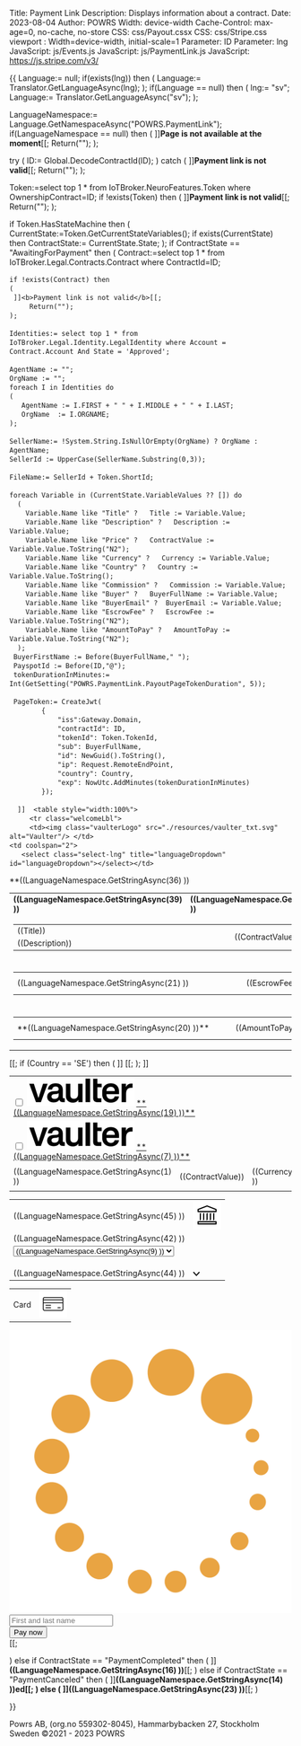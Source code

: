 ﻿Title: Payment Link
Description: Displays information about a contract.
Date: 2023-08-04
Author: POWRS
Width: device-width
Cache-Control: max-age=0, no-cache, no-store
CSS: css/Payout.cssx
CSS: css/Stripe.css
viewport : Width=device-width, initial-scale=1
Parameter: ID
Parameter: lng
JavaScript: js/Events.js
JavaScript: js/PaymentLink.js
JavaScript: https://js.stripe.com/v3/

<main class="border-radius">
<meta name="viewport" content="width=device-width, initial-scale=1" />
<div class="content">
{{
  Language:= null;
if(exists(lng)) then 
(
  Language:= Translator.GetLanguageAsync(lng);
);
if(Language == null) then 
(
 lng:= "sv";
 Language:= Translator.GetLanguageAsync("sv");
);

LanguageNamespace:= Language.GetNamespaceAsync("POWRS.PaymentLink");
if(LanguageNamespace == null) then 
(
 ]]<b>Page is not available at the moment</b>[[;
 Return("");
);

try
(
 ID:= Global.DecodeContractId(ID);
)
catch
(
    ]]<b>Payment link is not valid</b>[[;
  Return("");
);

Token:=select top 1 * from IoTBroker.NeuroFeatures.Token where OwnershipContract=ID;
if !exists(Token) then
(
  ]]<b>Payment link is not valid</b>[[;
  Return("");
);

if Token.HasStateMachine then
(
	CurrentState:=Token.GetCurrentStateVariables();
	if exists(CurrentState) then
		ContractState:= CurrentState.State;
);
if ContractState == "AwaitingForPayment" then 
(
    Contract:=select top 1 * from IoTBroker.Legal.Contracts.Contract where ContractId=ID;
   
    if !exists(Contract) then
    (
	 ]]<b>Payment link is not valid</b>[[;
         Return("");
    );

    Identities:= select top 1 * from IoTBroker.Legal.Identity.LegalIdentity where Account = Contract.Account And State = 'Approved';

    AgentName := "";
    OrgName := "";
    foreach I in Identities do
    (
       AgentName := I.FIRST + " " + I.MIDDLE + " " + I.LAST;
       OrgName  := I.ORGNAME;
    );

    SellerName:= !System.String.IsNullOrEmpty(OrgName) ? OrgName : AgentName;
    SellerId := UpperCase(SellerName.Substring(0,3)); 

    FileName:= SellerId + Token.ShortId;

    foreach Variable in (CurrentState.VariableValues ?? []) do 
      (
        Variable.Name like "Title" ?   Title := Variable.Value;
        Variable.Name like "Description" ?   Description := Variable.Value;
        Variable.Name like "Price" ?   ContractValue := Variable.Value.ToString("N2");
        Variable.Name like "Currency" ?   Currency := Variable.Value;
        Variable.Name like "Country" ?   Country := Variable.Value.ToString();
        Variable.Name like "Commission" ?   Commission := Variable.Value;
        Variable.Name like "Buyer" ?   BuyerFullName := Variable.Value;
        Variable.Name like "BuyerEmail" ?  BuyerEmail := Variable.Value;
        Variable.Name like "EscrowFee" ?   EscrowFee := Variable.Value.ToString("N2");
        Variable.Name like "AmountToPay" ?   AmountToPay := Variable.Value.ToString("N2");
      );
     BuyerFirstName := Before(BuyerFullName," ");
     PayspotId := Before(ID,"@");
     tokenDurationInMinutes:= Int(GetSetting("POWRS.PaymentLink.PayoutPageTokenDuration", 5));

     PageToken:= CreateJwt(
            {
                "iss":Gateway.Domain, 
                "contractId": ID,
                "tokenId": Token.TokenId,
                "sub": BuyerFullName, 
                "id": NewGuid().ToString(),
	            "ip": Request.RemoteEndPoint,
                "country": Country,
                "exp": NowUtc.AddMinutes(tokenDurationInMinutes)
            });

      ]]  <table style="width:100%">
         <tr class="welcomeLbl">   
         <td><img class="vaulterLogo" src="./resources/vaulter_txt.svg" alt="Vaulter"/> </td>
    <td coolspan="2">
       <select class="select-lng" title="languageDropdown" id="languageDropdown"></select></td>
  </tr>
   <tr>
     <td>**((LanguageNamespace.GetStringAsync(36) ))</td>
</tr>
</table>

<input type="hidden" value="((AmountToPay ))" id="AmountToPay"/>

<input type="hidden" value="((PayspotId ))" id="Id"/>

<input type="hidden" value="((lng ))" id="prefferedLanguage"/>
<input type="hidden" value="((PageToken ))" id="jwt"/>
<input type="hidden" value="POWRS.PaymentLink" id="Namespace"/>
<input type="hidden" value="((LanguageNamespace.GetStringAsync(10) ))" id="SelectedAccountOk"/>
<input type="hidden" value="((LanguageNamespace.GetStringAsync(24) ))" id="SelectedAccountNotOk"/>
<input type="hidden" value="((LanguageNamespace.GetStringAsync(25) ))" id="QrCodeScanMessage"/>
<input type="hidden" value="((LanguageNamespace.GetStringAsync(26) ))" id="QrCodeScanTitle"/>
<input type="hidden" value="((LanguageNamespace.GetStringAsync(27) ))" id="TransactionCompleted"/>
<input type="hidden" value="((LanguageNamespace.GetStringAsync(28) ))" id="TransactionFailed"/>
<input type="hidden" value="((LanguageNamespace.GetStringAsync(29) ))" id="TransactionInProgress"/>
<input type="hidden" value="((LanguageNamespace.GetStringAsync(30) ))" id="OpenLinkOnPhoneMessage"/>
<input type="hidden" value="((LanguageNamespace.GetStringAsync(34) ))" id="cardHolderTxt"/>
<input type="hidden" value="((LanguageNamespace.GetStringAsync(35) ))" id="cardHolderNameTxt"/>
<input type="hidden" value="((LanguageNamespace.GetStringAsync(47) ))" id="SessionTokenExpired"/>
<input type="hidden" value="((LanguageNamespace.GetStringAsync(52) ))" id="EnterPersonalNumber"/>
<input type="hidden" value="((LanguageNamespace.GetStringAsync(53) ))" id="PersonalNumberInvalid"/>

<input type="hidden" value="((Request.RemoteEndPoint))" id="currentIp"/>
<input type="hidden" value="((BuyerFullName))" id="buyerFullName"/>
<input type="hidden" value="((BuyerEmail))" id="buyerEmail"/>
<input type="hidden" value="((FileName))" id="fileName"/>
<input type="hidden" value="((Country ))" id="country"/>

<input type="hidden" value="" id="PersonalNumber"/>

<div class="payment-details">
  <table style="width:100%">
    <tr id="tr_header" class="table-row">
      <td class="item-header"><strong>((LanguageNamespace.GetStringAsync(39) ))<strong></td>
      <td class="price-header"><strong>((LanguageNamespace.GetStringAsync(40) ))<strong></td>
    </tr>
    <tr id="tr_header_title">
      <td colspan="2" class="item border-radius">
        <table style="vertical-align:middle; width:100%;">
          <tr>
            <td style="width:80%;"> ((Title))</td>
            <td class="itemPrice" rowspan="2">((ContractValue))
            <td>
            <td style="width:10%;" rowspan="2" class="currencyLeft"> ((Currency )) </td>
          </tr>
          <tr>
            <td style="width:70%"> ((Description))</td>
          </tr>
        </table>
      </td>
    </tr>
    <tr id="tr_space" class="spaceUnder">
      <td colspan="2"></td>
    </tr>
    <tr id="tr_fees" class="spaceUnder">
      <td colspan="2" class="item border-radius">
        <table style="vertical-align:middle; width:100%;">
          <tr>
            <td style="width:80%">((LanguageNamespace.GetStringAsync(21) ))</td>
            <td class="itemPrice" rowspan="2">((EscrowFee))
            <td>
            <td style="width:10%;" rowspan="2" class="currencyLeft"> ((Currency )) </td>
          </tr>
        </table>
      </td>
    </tr>
    <tr class="spaceUnder">
      <td colspan="2"></td>
    </tr>
    <tr id="tr_summary">
      <td colspan="2" class="item border-radius">
        <table style="vertical-align:middle; width:100%;">
          <tr>
            <td style="width:80%">**((LanguageNamespace.GetStringAsync(20) ))**</td>
            <td class="itemPrice" rowspan="2">((AmountToPay))
            <td>
            <td style="width:10%;" rowspan="2" class="currencyLeft"> ((Currency )) </td>
          </tr>
        </table>
      </td>
    </tr>
  </table>
</div>
<div class="spaceItem"></div>
<div class="vaulter-details">
<table style="width:100%">

 <tr >
  <td colspan="3">
     <input type="checkbox" id="termsAndCondition" name="termsAndCondition" onclick="UserAgree();"> 
     <label for="termsAndCondition"> 
        <img class="logo_small" for="termsAndCondition" src="./resources/vaulter_txt.svg" alt="Vaulter"/> 
        <a href="https://www.powrs.se/terms-and-conditions-payment-link" target="_blank">**((LanguageNamespace.GetStringAsync(19) ))**</a></label>    
 </td>
 </tr>
[[;
if (Country == 'SE') then 
(
 ]]<tr class="spaceUnder">
    <td colspan="3">
      <input type="checkbox" id="purchaseAgreement" name="purchaseAgreement" onclick="UserAgree();"/>
      <label for="purchaseAgreement">
         <img class="logo_small" for="termsAndCondition" src="./resources/vaulter_txt.svg" alt="Vaulter"/> 
         <a href="#" onclick="generatePDF();event.preventDefault();" >**((LanguageNamespace.GetStringAsync(7) ))**</a>
     </label> 
   </td>
  </tr>
  <tr class="spaceUnder"><td colspan="3"> </td></tr>
  <tr class="safeguarded" >
     <td style="width:80%; text-align:left">((LanguageNamespace.GetStringAsync(1) ))</td>
     <td class="moneyRight itemPrice">((ContractValue))</td>
     <td class="currencyLeft" style="width:10%;" >((Currency ))</td>
  </tr>
  <tr class="spaceUnder"><td colspan="3"> </td></tr>
 [[;
 );
]]
 </table>

</div>
<div class="spaceItem"></div>
<div id="left-to-pay" style="display:none">
  <label class=""><strong>((LanguageNamespace.GetStringAsync(37) ))</strong></label>
</div>
<div class="payment-method" >
 <form id="payment-method" >
  <table class="payment-method-tbl">
   <tr id="payment-direct-bank-btn" class="payment-method-btn" >
    <td class="payment-method-txt" onclick="StartBankPayment()">
       <element id="stripe-method-bank" >((LanguageNamespace.GetStringAsync(45) )) </element>      
    </td>
    <td class="payment-method-img">
      <img class="bank-img"  src="./resources/direct_payment.svg" alt="bank"/> 
    </td>
   </tr>
   <tr id="payment-notice-lbl" class="payment-notice-lbl">
     <td colspan="2" >
      ((LanguageNamespace.GetStringAsync(42) ))
     </td>
   </tr>
   <tr id="payment-bank-btn" class="payment-bank-btn">
     <td colspan="2" id="bank-list">
         <select title="serviceProvidersSelect" name="serviceProvidersSelect" id="serviceProvidersSelect" class="selectBank" >
          <option value="none" selected disabled hidden>((LanguageNamespace.GetStringAsync(9) ))</option>
         </select>
     </td>
   </tr>
   <tr id="payment-ssn-txt-tr" class="payment-bank-btn">
     <td colspan="2" id="payment-ssn-txt-td"/>
   </tr>
   <tr id="payment-ssn-tr" class="payment-bank-btn">
     <td colspan="2" id="payment-ssn-td"/>
   </tr>
   <tr id="payment-ssn-btn-tr" class="payment-bank-btn">
     <td colspan="2" id="payment-ssn-btn-td"/>
   </tr>
   <tr id="payment-other-methods" class="payment-other-methods">
     <td onclick="ExpandOtherPaymentMethods(true)">
      ((LanguageNamespace.GetStringAsync(44) ))
     </td>
     <td  class="payment-other-methods-img" >
        <img class="expand-img"  src="./resources/expand.svg" alt="expand"/> 
     </td>
   </tr>
  </table> 
 </form>
  <table id="payment-card-tbl">
   <tr id="payment-card-btn" class="payment-method-btn">
     <td class="payment-method-txt" onclick="StartCardPayment()">
        <element id="stripe-method-card" >Card</element>
    </td>
    <td class="payment-method-img">
      <img class="card-img"  src="./resources/credit-card-payment.svg" alt="bank"/> 
    </td>
   </tr>
  </table> 
<form id="payment-form-bank">
  <div id="QrCode" class="center_qr_img"></div>
  <div id="spinnerContainer">
  <img src="./resources/spinner.gif" alt="loadingSpinner">
  </div>
</form>
<form id="payment-form-card">
   <div id="link-authentication-element">
   </div>
   <div id="payment-element">
   </div>
    <div class="stripe-name-div">
         <div >
           <input type="text" inputmode="text" name="linkLegalName" id="Field-linkLegalNameInput" 
            placeholder="First and last name" 
            autocomplete="billing name" 
            aria-invalid="false" aria-required="false" class="stipe-name-input" value=""/>
       </div>
   <div>
   <div class="stripe-submit-div">
    <button id="stripe-submit" class="stripe-button stripe-hide" type="submit" >Pay now</button>
   </div>
  </form> [[;

)
else if ContractState == "PaymentCompleted" then 
(
]]**((LanguageNamespace.GetStringAsync(16) ))**[[;
)
else if ContractState == "PaymentCanceled" then 
(
]]**((LanguageNamespace.GetStringAsync(14) ))**ed[[;
)
else 
(
]]**((LanguageNamespace.GetStringAsync(23) ))**[[;
)



}}

</div>
</main>

<div class="footer-parent">
  <div class="footer">
   Powrs AB, (org.no 559302-8045), Hammarbybacken 27, Stockholm <br/>Sweden ©2021 - 2023 POWRS 
  </div>
</div>